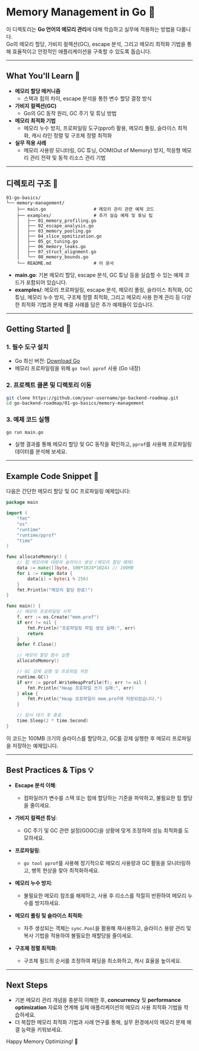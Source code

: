 # Memory Management in Go 🧠

이 디렉토리는 **Go 언어의 메모리 관리**에 대해 학습하고 실무에 적용하는 방법을 다룹니다.  
Go의 메모리 할당, 가비지 컬렉션(GC), escape 분석, 그리고 메모리 최적화 기법을 통해 효율적이고 안정적인 애플리케이션을 구축할 수 있도록 돕습니다.

---

## What You'll Learn 🎯

- **메모리 할당 메커니즘**  
  - 스택과 힙의 차이, escape 분석을 통한 변수 할당 결정 방식
- **가비지 컬렉션(GC)**  
  - Go의 GC 동작 원리, GC 주기 및 튜닝 방법
- **메모리 최적화 기법**  
  - 메모리 누수 방지, 프로파일링 도구(pprof) 활용, 메모리 풀링, 슬라이스 최적화, 캐시 라인 정렬 및 구조체 정렬 최적화
- **실무 적용 사례**  
  - 메모리 사용량 모니터링, GC 튜닝, OOM(Out of Memory) 방지, 적응형 메모리 관리 전략 및 동적 리소스 관리 기법

---

## 디렉토리 구조 📁

```plaintext
01-go-basics/
└── memory-management/
    ├── main.go                  # 메모리 관리 관련 예제 코드
    ├── examples/                # 추가 실습 예제 및 튜닝 팁
    │   ├── 01_memory_profiling.go
    │   ├── 02_escape_analysis.go
    │   ├── 03_memory_pooling.go
    │   ├── 04_slice_opmitization.go
    │   ├── 05_gc_tuning.go
    │   ├── 06_memory_leaks.go
    │   ├── 07_struct_alignment.go
    │   └── 08_memory_bounds.go
    └── README.md                # 이 문서
```

- **main.go**: 기본 메모리 할당, escape 분석, GC 튜닝 등을 실습할 수 있는 예제 코드가 포함되어 있습니다.
- **examples/**: 메모리 프로파일링, escape 분석, 메모리 풀링, 슬라이스 최적화, GC 튜닝, 메모리 누수 방지, 구조체 정렬 최적화, 그리고 메모리 사용 한계 관리 등 다양한 최적화 기법과 문제 해결 사례를 담은 추가 예제들이 있습니다.

---

## Getting Started 🚀

### 1. 필수 도구 설치
- Go 최신 버전: [Download Go](https://go.dev/dl/)
- 메모리 프로파일링을 위해 `go tool pprof` 사용 (Go 내장)

### 2. 프로젝트 클론 및 디렉토리 이동
```bash
git clone https://github.com/your-username/go-backend-roadmap.git
cd go-backend-roadmap/01-go-basics/memory-management
```

### 3. 예제 코드 실행
```bash
go run main.go
```
- 실행 결과를 통해 메모리 할당 및 GC 동작을 확인하고, `pprof`를 사용해 프로파일링 데이터를 분석해 보세요.

---

## Example Code Snippet 📄

다음은 간단한 메모리 할당 및 GC 프로파일링 예제입니다:
```go
package main

import (
    "fmt"
    "os"
    "runtime"
    "runtime/pprof"
    "time"
)

func allocateMemory() {
    // 힙 메모리에 대량의 슬라이스 생성 (메모리 할당 예제)
    data := make([]byte, 100*1024*1024) // 100MB
    for i := range data {
        data[i] = byte(i % 256)
    }
    fmt.Println("메모리 할당 완료!")
}

func main() {
    // 메모리 프로파일링 시작
    f, err := os.Create("mem.prof")
    if err != nil {
        fmt.Println("프로파일링 파일 생성 실패:", err)
        return
    }
    defer f.Close()

    // 메모리 할당 함수 실행
    allocateMemory()

    // GC 강제 실행 및 프로파일 저장
    runtime.GC()
    if err := pprof.WriteHeapProfile(f); err != nil {
        fmt.Println("Heap 프로파일 쓰기 실패:", err)
    } else {
        fmt.Println("Heap 프로파일이 mem.prof에 저장되었습니다.")
    }

    // 잠시 대기 후 종료
    time.Sleep(2 * time.Second)
}
```
이 코드는 100MB 크기의 슬라이스를 할당하고, GC를 강제 실행한 후 메모리 프로파일을 저장하는 예제입니다.

---

## Best Practices & Tips 💡

- **Escape 분석 이해**:  
  - 컴파일러가 변수를 스택 또는 힙에 할당하는 기준을 파악하고, 불필요한 힙 할당을 줄이세요.
  
- **가비지 컬렉션 튜닝**:  
  - GC 주기 및 GC 관련 설정(GOGC)을 상황에 맞게 조정하여 성능 최적화를 도모하세요.
  
- **프로파일링**:  
  - `go tool pprof`를 사용해 정기적으로 메모리 사용량과 GC 활동을 모니터링하고, 병목 현상을 찾아 최적화하세요.
  
- **메모리 누수 방지**:  
  - 불필요한 메모리 참조를 해제하고, 사용 후 리소스를 적절히 반환하여 메모리 누수를 방지하세요.
  
- **메모리 풀링 및 슬라이스 최적화**:  
  - 자주 생성되는 객체는 `sync.Pool`을 활용해 재사용하고, 슬라이스 용량 관리 및 복사 기법을 적용하여 불필요한 재할당을 줄이세요.
  
- **구조체 정렬 최적화**:  
  - 구조체 필드의 순서를 조정하여 패딩을 최소화하고, 캐시 효율을 높이세요.

---

## Next Steps

- 기본 메모리 관리 개념을 충분히 이해한 후, **concurrency** 및 **performance optimization** 자료와 연계해 실제 애플리케이션의 메모리 사용 최적화 기법을 학습하세요.
- 더 복잡한 메모리 최적화 기법과 사례 연구를 통해, 실무 환경에서의 메모리 문제 해결 능력을 키워보세요.

Happy Memory Optimizing! 🎉